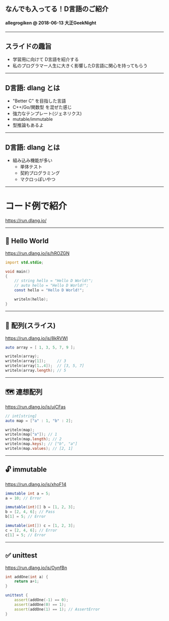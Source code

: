 ## なんでも入ってる！D言語のご紹介

#### allegrogiken @ 2018-06-13 大正GeekNight

---

## スライドの趣旨

- 学習用に向けて D言語を紹介する
- 私のプログラマー人生に大きく影響したD言語に関心を持ってもらう

---

## D言語: dlang とは

- "Better C" を目指した言語
- C++/Go/関数型 を混ぜた感じ
- 強力なテンプレート(ジェネリクス)
- mutable/immutable
- 型推論もあるよ

---

## D言語: dlang とは

- 組み込み機能が多い
  - 単体テスト
  - 契約プログラミング
  - マクロっぽいやつ

---

# コード例で紹介
https://run.dlang.io/

---

## 🍩 Hello World

https://run.dlang.io/is/hROZGN
```D
import std.stdio;

void main()
{
    // string hello = "Hello D World!";
    // auto hello = "Hello D World!";
    const hello = "Hello D World!";

    writeln(hello);
}
```

---

## 🧀 配列(スライス)

https://run.dlang.io/is/8kRVWl
```D
auto array = [ 1, 3, 5, 7, 9 ];

writeln(array);
writeln(array[1]);     // 3
writeln(array[1..4]);  // [3, 5, 7]
writeln(array.length); // 5
```

---

## 🗺️ 連想配列
https://run.dlang.io/is/ujCFas
```D
// int[string]
auto map = ["a" : 1, "b" : 2];

writeln(map);
writeln(map["a"]); // 1
writeln(map.length); // 2
writeln(map.keys); // ["b", "a"]
writeln(map.values); // [2, 1]
```

---

## 🔓 immutable
https://run.dlang.io/is/xhoF14
```D
immutable int a = 5;
a = 10; // Error

immutable(int)[] b = [1, 2, 3];
b = [2, 4, 6]; // Pass
b[1] = 5; // Error

immutable(int[]) c = [1, 2, 3];
c = [2, 4, 6]; // Error
c[1] = 5; // Error
```

---

## ✅ unittest
https://run.dlang.io/is/OynfBn
```D
int addOne(int a) {
    return a+1;
}

unittest {
    assert(addOne(-1) == 0);
    assert(addOne(0) == 1);
    assert(addOne(1) == 1); // AssertError
}
```